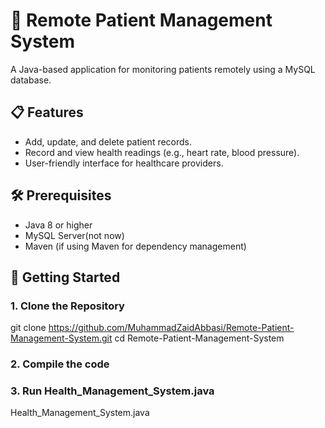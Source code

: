
# 🏥 Remote Patient Management System

A Java-based application for monitoring patients remotely using a MySQL database.

## 📋 Features

- Add, update, and delete patient records.
- Record and view health readings (e.g., heart rate, blood pressure).
- User-friendly interface for healthcare providers.

## 🛠️ Prerequisites

- Java 8 or higher
- MySQL Server(not now)
- Maven (if using Maven for dependency management)

## 🚀 Getting Started

### 1. Clone the Repository

git clone https://github.com/MuhammadZaidAbbasi/Remote-Patient-Management-System.git
cd Remote-Patient-Management-System

### 2. Compile the code 

### 3. Run Health_Management_System.java 
Health_Management_System.java

